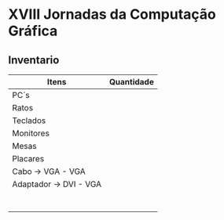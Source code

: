 # **XVIII Jornadas da Computação Gráfica**

## **Inventario**

| **Itens**               | **Quantidade** |
| ----------------------- | -------------- |
| PC´s                    |                |
| Ratos                   |                |
| Teclados                |                |
| Monitores               |                |
| Mesas                   |                |
| Placares                |                |
| Cabo -\> VGA - VGA      |                |
| Adaptador -\> DVI - VGA |                |
|                         |                |
|                         |                |
|                         |                |
|                         |                |
|                         |                |
|                         |                |
|                         |                |
